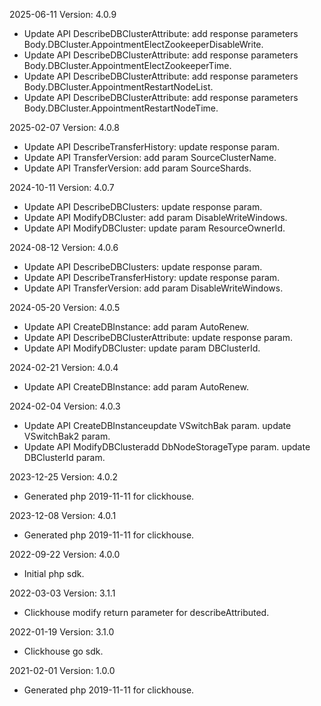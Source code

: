 2025-06-11 Version: 4.0.9
- Update API DescribeDBClusterAttribute: add response parameters Body.DBCluster.AppointmentElectZookeeperDisableWrite.
- Update API DescribeDBClusterAttribute: add response parameters Body.DBCluster.AppointmentElectZookeeperTime.
- Update API DescribeDBClusterAttribute: add response parameters Body.DBCluster.AppointmentRestartNodeList.
- Update API DescribeDBClusterAttribute: add response parameters Body.DBCluster.AppointmentRestartNodeTime.


2025-02-07 Version: 4.0.8
- Update API DescribeTransferHistory: update response param.
- Update API TransferVersion: add param SourceClusterName.
- Update API TransferVersion: add param SourceShards.


2024-10-11 Version: 4.0.7
- Update API DescribeDBClusters: update response param.
- Update API ModifyDBCluster: add param DisableWriteWindows.
- Update API ModifyDBCluster: update param ResourceOwnerId.


2024-08-12 Version: 4.0.6
- Update API DescribeDBClusters: update response param.
- Update API DescribeTransferHistory: update response param.
- Update API TransferVersion: add param DisableWriteWindows.


2024-05-20 Version: 4.0.5
- Update API CreateDBInstance: add param AutoRenew.
- Update API DescribeDBClusterAttribute: update response param.
- Update API ModifyDBCluster: update param DBClusterId.


2024-02-21 Version: 4.0.4
- Update API CreateDBInstance: add param AutoRenew.


2024-02-04 Version: 4.0.3
- Update API CreateDBInstanceupdate VSwitchBak param.
update VSwitchBak2 param.
- Update API ModifyDBClusteradd DbNodeStorageType param.
update DBClusterId param.


2023-12-25 Version: 4.0.2
- Generated php 2019-11-11 for clickhouse.

2023-12-08 Version: 4.0.1
- Generated php 2019-11-11 for clickhouse.

2022-09-22 Version: 4.0.0
- Initial php sdk.

2022-03-03 Version: 3.1.1
- Clickhouse modify return parameter for describeAttributed.

2022-01-19 Version: 3.1.0
- Clickhouse go sdk.

2021-02-01 Version: 1.0.0
- Generated php 2019-11-11 for clickhouse.

